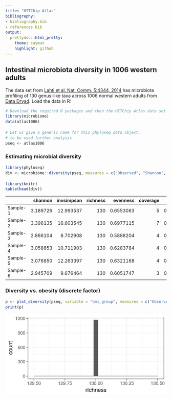 ```yaml
---
title: "HITChip Atlas"
bibliography: 
- bibliography.bib
- references.bib
output: 
  prettydoc::html_pretty:
    theme: cayman
    highlight: github
---
```

<!--
  %\VignetteEngine{knitr::rmarkdown}
  %\VignetteIndexEntry{microbiome tutorial - atlas}
  %\usepackage[utf8]{inputenc}
-->


## Intestinal microbiota diversity in 1006 western adults

The data set from [Lahti et al. Nat. Comm. 5:4344,
2014](http://www.nature.com/ncomms/2014/140708/ncomms5344/full/ncomms5344.html) has microbiota profiling of 130 genus-like taxa across 1006 normal western adults from [Data Dryad](http://doi.org/10.5061/dryad.pk75d). Load the data in R:


```r
# Download the required R packages and then the HITChip Atlas data set
library(microbiome)
data(atlas1006)

# Let us give a generic name for this phyloseq data object,
# to be used further analysis
pseq <- atlas1006
```



### Estimating microbial diversity 


```r
library(phyloseq)
div <- microbiome::diversity(pseq, measures = c("Observed", "Shannon", "Simpson"))

library(knitr)
kable(head(div))
```



|         |  shannon| invsimpson| richness|  evenness| coverage|      gini| dominance|    rarity| core_abundance|
|:--------|--------:|----------:|--------:|---------:|--------:|---------:|---------:|---------:|--------------:|
|Sample-1 | 3.189726|  12.993537|      130| 0.6553063|        5| 0.8486688| 0.1758679| 0.0246043|      0.9597792|
|Sample-2 | 3.396135|  16.603545|      130| 0.6977115|        7| 0.8186840| 0.1716273| 0.0199587|      0.9015118|
|Sample-3 | 2.866104|   8.702908|      130| 0.5888204|        4| 0.8805150| 0.2793253| 0.0393057|      0.9391221|
|Sample-4 | 3.058653|  10.711903|      130| 0.6283784|        4| 0.8601541| 0.1957585| 0.0249986|      0.9509151|
|Sample-5 | 3.076850|  12.263397|      130| 0.6321168|        4| 0.8667646| 0.1685621| 0.0237021|      0.9438707|
|Sample-6 | 2.945709|   9.676464|      130| 0.6051747|        3| 0.8729719| 0.2271913| 0.0384898|      0.9557649|


### Diversity vs. obesity (discrete factor)


```r
p <- plot_diversity(pseq, variable = "bmi_group", measures = c("Observed", "Shannon", "Simpson"), na.rm = TRUE)
print(p)
```

![plot of chunk div-example2](figure/div-example2-1.png)


